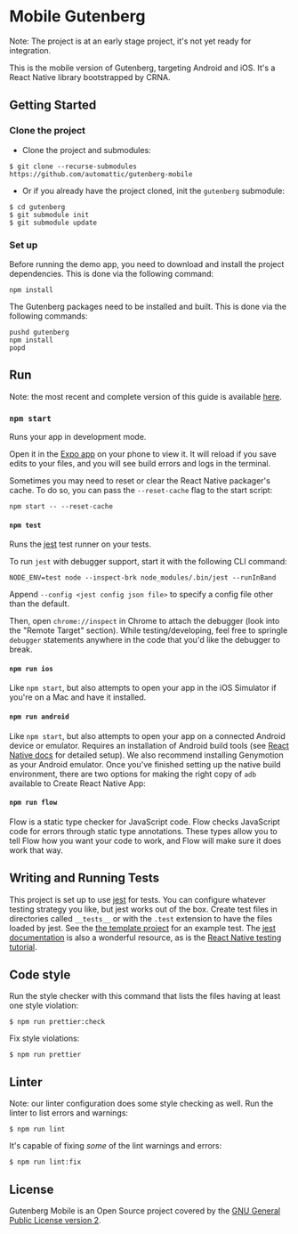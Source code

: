 # Mobile Gutenberg

Note: The project is at an early stage project, it's not yet ready for integration.

This is the mobile version of Gutenberg, targeting Android and iOS. It's a React Native library bootstrapped by CRNA.

## Getting Started

### Clone the project

* Clone the project and submodules:
```
$ git clone --recurse-submodules https://github.com/automattic/gutenberg-mobile
```

* Or if you already have the project cloned, init the `gutenberg` submodule:
```
$ cd gutenberg
$ git submodule init
$ git submodule update
```

### Set up

Before running the demo app, you need to download and install the project dependencies. This is done via the following command:

```
npm install
```

The Gutenberg packages need to be installed and built. This is done via the following commands:

```
pushd gutenberg
npm install
popd
```

## Run

Note: the most recent and complete version of this guide is available [here](https://github.com/react-community/create-react-native-app/blob/master/react-native-scripts/template/README.md).

### `npm start`

Runs your app in development mode.

Open it in the [Expo app](https://expo.io) on your phone to view it. It will reload if you save edits to your files, and you will see build errors and logs in the terminal.

Sometimes you may need to reset or clear the React Native packager's cache. To do so, you can pass the `--reset-cache` flag to the start script:

```
npm start -- --reset-cache
```

#### `npm test`

Runs the [jest](https://github.com/facebook/jest) test runner on your tests.

To run `jest` with debugger support, start it with the following CLI command:
```
NODE_ENV=test node --inspect-brk node_modules/.bin/jest --runInBand
```

Append `--config <jest config json file>` to specify a config file other than the default.

Then, open `chrome://inspect` in Chrome to attach the debugger (look into the "Remote Target" section). While testing/developing, feel free to springle `debugger` statements anywhere in the code that you'd like the debugger to break.

#### `npm run ios`

Like `npm start`, but also attempts to open your app in the iOS Simulator if you're on a Mac and have it installed.

#### `npm run android`

Like `npm start`, but also attempts to open your app on a connected Android device or emulator. Requires an installation of Android build tools (see [React Native docs](https://facebook.github.io/react-native/docs/getting-started.html) for detailed setup). We also recommend installing Genymotion as your Android emulator. Once you've finished setting up the native build environment, there are two options for making the right copy of `adb` available to Create React Native App:

#### `npm run flow`

Flow is a static type checker for JavaScript code. Flow checks JavaScript code for errors through static type annotations. These types allow you to tell Flow how you want your code to work, and Flow will make sure it does work that way.

## Writing and Running Tests

This project is set up to use [jest](https://facebook.github.io/jest/) for tests. You can configure whatever testing strategy you like, but jest works out of the box. Create test files in directories called `__tests__` or with the `.test` extension to have the files loaded by jest. See the [the template project](https://github.com/react-community/create-react-native-app/blob/master/react-native-scripts/template/App.test.js) for an example test. The [jest documentation](https://facebook.github.io/jest/docs/en/getting-started.html) is also a wonderful resource, as is the [React Native testing tutorial](https://facebook.github.io/jest/docs/en/tutorial-react-native.html).


## Code style

Run the style checker with this command that lists the files having at least one style violation:
```
$ npm run prettier:check
```

Fix style violations:
```
$ npm run prettier
```

## Linter

Note: our linter configuration does some style checking as well. Run the linter to list errors and warnings:
```
$ npm run lint
```

It's capable of fixing _some_ of the lint warnings and errors:
```
$ npm run lint:fix
```


## License

Gutenberg Mobile is an Open Source project covered by the [GNU General Public License version 2](LICENSE).

